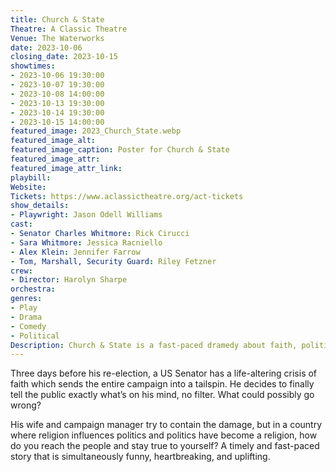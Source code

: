 ```yaml
---
title: Church & State
Theatre: A Classic Theatre
Venue: The Waterworks
date: 2023-10-06
closing_date: 2023-10-15
showtimes:
- 2023-10-06 19:30:00
- 2023-10-07 19:30:00
- 2023-10-08 14:00:00
- 2023-10-13 19:30:00
- 2023-10-14 19:30:00
- 2023-10-15 14:00:00
featured_image: 2023_Church_State.webp
featured_image_alt: 
featured_image_caption: Poster for Church & State
featured_image_attr: 
featured_image_attr_link: 
playbill:
Website: 
Tickets: https://www.aclassictheatre.org/act-tickets
show_details: 
- Playwright: Jason Odell Williams
cast:
- Senator Charles Whitmore: Rick Cirucci
- Sara Whitmore: Jessica Racniello
- Alex Klein: Jennifer Farrow
- Tom, Marshall, Security Guard: Riley Fetzner
crew:
- Director: Harolyn Sharpe
orchestra:
genres: 
- Play
- Drama
- Comedy
- Political
Description: Church & State is a fast-paced dramedy about faith, politics, and “The Twitter.”
---
```

Three days before his re-election, a US Senator has a life-altering crisis of faith which sends the entire campaign into a tailspin. He decides to finally tell the public exactly what’s on his mind, no filter. What could possibly go wrong?

His wife and campaign manager try to contain the damage, but in a country where religion influences politics and politics have become a religion, how do you reach the people and stay true to yourself? A timely and fast-paced story that is simultaneously funny, heartbreaking, and uplifting.
